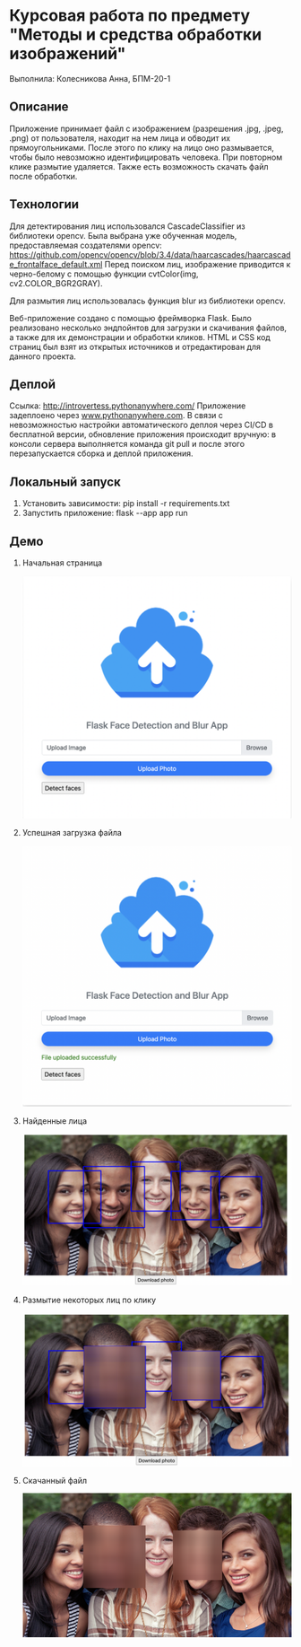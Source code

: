 # Курсовая работа по предмету "Методы и средства обработки изображений"
Выполнила: Колесникова Анна, БПМ-20-1

## Описание
Приложение принимает файл с изображением (разрешения .jpg, .jpeg, .png) от пользователя, 
находит на нем лица и обводит их прямоугольниками. После этого по клику на лицо оно размывается,
чтобы было невозможно идентифицировать человека. При повторном клике размытие удаляется. 
Также есть возможность скачать файл после обработки.

## Технологии
Для детектирования лиц использовался CascadeClassifier из библиотеки opencv.
Была выбрана уже обученная модель, предоставляемая создателями opencv: 
https://github.com/opencv/opencv/blob/3.4/data/haarcascades/haarcascade_frontalface_default.xml
Перед поиском лиц, изображение приводится к черно-белому с помощью функции cvtColor(img, cv2.COLOR_BGR2GRAY).

Для размытия лиц использовалась функция blur из библиотеки opencv.

Веб-приложение создано с помощью фреймворка Flask. Было реализовано несколько эндпойнтов 
для загрузки и скачивания файлов, а также для их демонстрации и обработки кликов.
HTML и CSS код страниц был взят из открытых источников и отредактирован для данного проекта.

## Деплой
Ссылка: http://introvertess.pythonanywhere.com/
Приложение задеплоено через www.pythonanywhere.com. В связи с невозможностью настройки автоматического деплоя через CI/CD
в бесплатной версии, обновление приложения происходит вручную: в консоли сервера выполняется команда git pull 
и после этого перезапускается сборка и деплой приложения.

## Локальный запуск
1. Установить зависимости: pip install -r requirements.txt
2. Запустить приложение: flask --app app run

## Демо
1. Начальная страница

    ![](demo/1.png)
2. Успешная загрузка файла 

    ![](demo/2.png)

3. Найденные лица

   ![](demo/3.png)

4. Размытие некоторых лиц по клику

   ![](demo/4.png)

5. Скачанный файл

   ![](demo/5.png)
